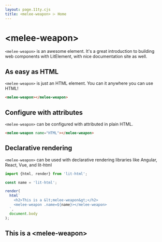 ```yaml
---
layout: page.11ty.cjs
title: <melee-weapon> ⌲ Home
---
```


# &lt;melee-weapon>

`<melee-weapon>` is an awesome element. It's a great introduction to building web components with LitElement, with nice documentation site as well.

## As easy as HTML

<section class="columns">
  <div>

`<melee-weapon>` is just an HTML element. You can it anywhere you can use HTML!

```html
<melee-weapon></melee-weapon>
```

  </div>
  <div>

<melee-weapon></melee-weapon>

  </div>
</section>

## Configure with attributes

<section class="columns">
  <div>

`<melee-weapon>` can be configured with attributed in plain HTML.

```html
<melee-weapon name="HTML"></melee-weapon>
```

  </div>
  <div>

<melee-weapon name="HTML"></melee-weapon>

  </div>
</section>

## Declarative rendering

<section class="columns">
  <div>

`<melee-weapon>` can be used with declarative rendering libraries like Angular, React, Vue, and lit-html

```js
import {html, render} from 'lit-html';

const name = 'lit-html';

render(
  html`
    <h2>This is a &lt;melee-weapon&gt;</h2>
    <melee-weapon .name=${name}></melee-weapon>
  `,
  document.body
);
```

  </div>
  <div>

<h2>This is a &lt;melee-weapon&gt;</h2>
<melee-weapon name="lit-html"></melee-weapon>

  </div>
</section>
